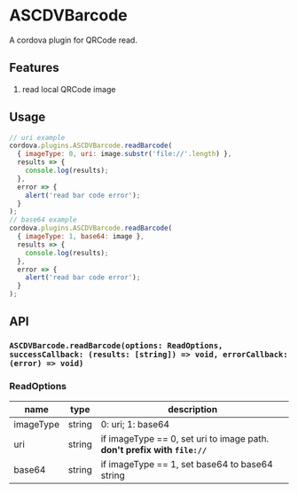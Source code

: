 # ASCDVBarcode

A cordova plugin for QRCode read.

## Features

1. read local QRCode image

## Usage

```js
// uri example
cordova.plugins.ASCDVBarcode.readBarcode(
  { imageType: 0, uri: image.substr('file://'.length) },
  results => {
    console.log(results);
  },
  error => {
    alert('read bar code error');
  }
);
// base64 example
cordova.plugins.ASCDVBarcode.readBarcode(
  { imageType: 1, base64: image },
  results => {
    console.log(results);
  },
  error => {
    alert('read bar code error');
  }
);
```

## API

### `ASCDVBarcode.readBarcode(options: ReadOptions, successCallback: (results: [string]) => void, errorCallback: (error) => void)`

### ReadOptions

| name      | type   | description                                                               |
| --------- | ------ | ------------------------------------------------------------------------- |
| imageType | string | 0: uri; 1: base64                                                         |
| uri       | string | if imageType == 0, set uri to image path. **don't prefix with `file://`** |
| base64    | string | if imageType == 1, set base64 to base64 string                            |
